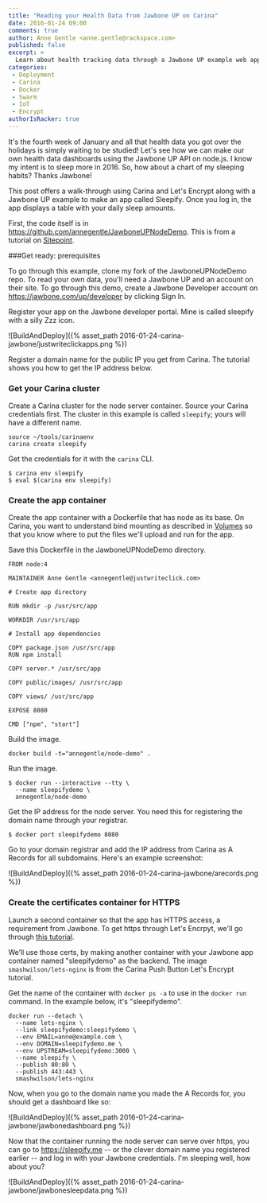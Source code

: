 ```yaml
---
title: "Reading your Health Data from Jawbone UP on Carina"
date: 2016-01-24 09:00
comments: true
author: Anne Gentle <anne.gentle@rackspace.com>
published: false
excerpt: >
  Learn about health tracking data through a Jawbone UP example web application, then build and deploy that application to HTTPS on Carina using Let's Encrypt.
categories:
 - Deployment
 - Carina
 - Docker
 - Swarm
 - IoT
 - Encrypt
authorIsRacker: true
---
```



It's the fourth week of January and all that health data you got over the holidays is simply waiting to be studied! Let's see how we can make our own health data dashboards using the Jawbone UP API on node.js. I know my intent is to sleep more in 2016. So, how about a chart of my sleeping habits? Thanks Jawbone!

This post offers a walk-through using Carina and Let's Encrypt along with a Jawbone UP example to make an app called Sleepify. Once you log in, the app displays a table with your daily sleep amounts.

First, the code itself is in https://github.com/annegentle/JawboneUPNodeDemo. This is from a tutorial on [Sitepoint](http://www.sitepoint.com/connecting-jawbone-up-api-node-js/).

###Get ready: prerequisites

To go through this example, clone my fork of the JawboneUPNodeDemo repo. To read your own data, you'll need a Jawbone UP and an account on their site. To go through this demo, create a Jawbone Developer account on https://jawbone.com/up/developer by clicking Sign In.

Register your app on the Jawbone developer portal. Mine is called sleepify with a silly Zzz icon.

![BuildAndDeploy]({% asset_path 2016-01-24-carina-jawbone/justwriteclickapps.png %})

Register a domain name for the public IP you get from Carina. The tutorial shows you how to get the IP address below.

### Get your Carina cluster

Create a Carina cluster for the node server container. Source your Carina credentials first. The cluster in this example is called `sleepify`; yours will have a different name.

```
source ~/tools/carinaenv
carina create sleepify
```

Get the credentials for it with the `carina` CLI.

```
$ carina env sleepify
$ eval $(carina env sleepify)
```

### Create the app container

Create the app container with a Dockerfile that has node as its base. On Carina, you want to understand bind mounting as described in [Volumes](https://getcarina.com/docs/concepts/docker-swarm-carina/#volumes) so
that you know where to put the files we'll upload and run for the app.

Save this Dockerfile in the JawboneUPNodeDemo directory.

```
FROM node:4

MAINTAINER Anne Gentle <annegentle@justwriteclick.com>

# Create app directory

RUN mkdir -p /usr/src/app

WORKDIR /usr/src/app

# Install app dependencies

COPY package.json /usr/src/app
RUN npm install

COPY server.* /usr/src/app

COPY public/images/ /usr/src/app

COPY views/ /usr/src/app

EXPOSE 8080

CMD ["npm", "start"]

```

Build the image. 

```
docker build -t="annegentle/node-demo" .
```

Run the image.

```
$ docker run --interactive --tty \
  --name sleepifydemo \
  annegentle/node-demo
```

Get the IP address for the node server. You need this for registering the domain name through your registrar. 

```
$ docker port sleepifydemo 8080 
```

Go to your domain registrar and add the IP address from Carina as A Records for all subdomains. Here's an example screenshot:

![BuildAndDeploy]({% asset_path 2016-01-24-carina-jawbone/arecords.png %})

### Create the certificates container for HTTPS

Launch a second container so that the app has HTTPS access, a requirement from Jawbone. To get https through Let's Encrpyt, we'll go through [this tutorial](https://getcarina.com/blog/push-button-lets-encrypt/). 

We’ll use those certs, by making another container with your Jawbone app container named "sleepifydemo" as the backend. The image `smashwilson/lets-nginx` is from the Carina Push Button Let's Encrypt tutorial.

Get the name of the container with `docker ps -a` to use in the `docker run` command. In the example below, it's "sleepifydemo".

```
docker run --detach \
  --name lets-nginx \
  --link sleepifydemo:sleepifydemo \
  --env EMAIL=anne@example.com \
  --env DOMAIN=sleepifydemo.me \
  --env UPSTREAM=sleepifydemo:3000 \
  --name sleepify \
  --publish 80:80 \
  --publish 443:443 \
  smashwilson/lets-nginx
```

Now, when you go to the domain name you made the A Records for, you should get a dashboard like so:

![BuildAndDeploy]({% asset_path 2016-01-24-carina-jawbone/jawbonedashboard.png %})

Now that the container running the node server can serve over https, you can go to https://sleepify.me -- or the clever domain name you registered earlier -- and log in with your Jawbone credentials. I'm sleeping well, how about you?

![BuildAndDeploy]({% asset_path 2016-01-24-carina-jawbone/jawbonesleepdata.png %})